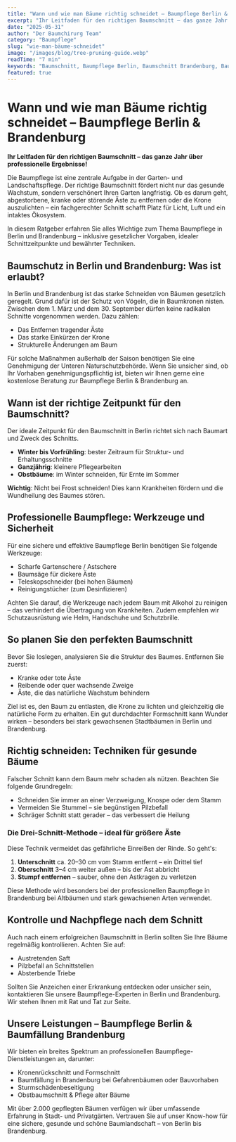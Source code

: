 ```yaml
---
title: "Wann und wie man Bäume richtig schneidet – Baumpflege Berlin & Brandenburg"
excerpt: "Ihr Leitfaden für den richtigen Baumschnitt – das ganze Jahr über professionelle Ergebnisse! Erfahren Sie alles über gesetzliche Vorgaben, ideale Schnittzeitpunkte und bewährte Techniken."
date: "2025-05-31"
author: "Der Baumchirurg Team"
category: "Baumpflege"
slug: "wie-man-bäume-schneidet"
image: "/images/blog/tree-pruning-guide.webp"
readTime: "7 min"
keywords: "Baumschnitt, Baumpflege Berlin, Baumschnitt Brandenburg, Baumpflege Ratgeber, Bäume schneiden, Drei-Schnitt-Methode"
featured: true
---
```


# Wann und wie man Bäume richtig schneidet – Baumpflege Berlin & Brandenburg

**Ihr Leitfaden für den richtigen Baumschnitt – das ganze Jahr über professionelle Ergebnisse!**

Die Baumpflege ist eine zentrale Aufgabe in der Garten- und Landschaftspflege. Der richtige Baumschnitt fördert nicht nur das gesunde Wachstum, sondern verschönert Ihren Garten langfristig. Ob es darum geht, abgestorbene, kranke oder störende Äste zu entfernen oder die Krone auszulichten – ein fachgerechter Schnitt schafft Platz für Licht, Luft und ein intaktes Ökosystem.

In diesem Ratgeber erfahren Sie alles Wichtige zum Thema Baumpflege in Berlin und Brandenburg – inklusive gesetzlicher Vorgaben, idealer Schnittzeitpunkte und bewährter Techniken.

## Baumschutz in Berlin und Brandenburg: Was ist erlaubt?

In Berlin und Brandenburg ist das starke Schneiden von Bäumen gesetzlich geregelt. Grund dafür ist der Schutz von Vögeln, die in Baumkronen nisten. Zwischen dem 1. März und dem 30. September dürfen keine radikalen Schnitte vorgenommen werden. Dazu zählen:

- Das Entfernen tragender Äste
- Das starke Einkürzen der Krone
- Strukturelle Änderungen am Baum

Für solche Maßnahmen außerhalb der Saison benötigen Sie eine Genehmigung der Unteren Naturschutzbehörde. Wenn Sie unsicher sind, ob Ihr Vorhaben genehmigungspflichtig ist, bieten wir Ihnen gerne eine kostenlose Beratung zur Baumpflege Berlin & Brandenburg an.

## Wann ist der richtige Zeitpunkt für den Baumschnitt?

Der ideale Zeitpunkt für den Baumschnitt in Berlin richtet sich nach Baumart und Zweck des Schnitts.

- **Winter bis Vorfrühling**: bester Zeitraum für Struktur- und Erhaltungsschnitte
- **Ganzjährig**: kleinere Pflegearbeiten
- **Obstbäume**: im Winter schneiden, für Ernte im Sommer

**Wichtig**: Nicht bei Frost schneiden! Dies kann Krankheiten fördern und die Wundheilung des Baumes stören.

## Professionelle Baumpflege: Werkzeuge und Sicherheit

Für eine sichere und effektive Baumpflege Berlin benötigen Sie folgende Werkzeuge:

- Scharfe Gartenschere / Astschere
- Baumsäge für dickere Äste
- Teleskopschneider (bei hohen Bäumen)
- Reinigungstücher (zum Desinfizieren)

Achten Sie darauf, die Werkzeuge nach jedem Baum mit Alkohol zu reinigen – das verhindert die Übertragung von Krankheiten. Zudem empfehlen wir Schutzausrüstung wie Helm, Handschuhe und Schutzbrille.

## So planen Sie den perfekten Baumschnitt

Bevor Sie loslegen, analysieren Sie die Struktur des Baumes. Entfernen Sie zuerst:

- Kranke oder tote Äste
- Reibende oder quer wachsende Zweige
- Äste, die das natürliche Wachstum behindern

Ziel ist es, den Baum zu entlasten, die Krone zu lichten und gleichzeitig die natürliche Form zu erhalten. Ein gut durchdachter Formschnitt kann Wunder wirken – besonders bei stark gewachsenen Stadtbäumen in Berlin und Brandenburg.

## Richtig schneiden: Techniken für gesunde Bäume

Falscher Schnitt kann dem Baum mehr schaden als nützen. Beachten Sie folgende Grundregeln:

- Schneiden Sie immer an einer Verzweigung, Knospe oder dem Stamm
- Vermeiden Sie Stummel – sie begünstigen Pilzbefall
- Schräger Schnitt statt gerader – das verbessert die Heilung

### Die Drei-Schnitt-Methode – ideal für größere Äste

Diese Technik vermeidet das gefährliche Einreißen der Rinde. So geht's:

1. **Unterschnitt** ca. 20–30 cm vom Stamm entfernt – ein Drittel tief
2. **Oberschnitt** 3–4 cm weiter außen – bis der Ast abbricht
3. **Stumpf entfernen** – sauber, ohne den Astkragen zu verletzen

Diese Methode wird besonders bei der professionellen Baumpflege in Brandenburg bei Altbäumen und stark gewachsenen Arten verwendet.

## Kontrolle und Nachpflege nach dem Schnitt

Auch nach einem erfolgreichen Baumschnitt in Berlin sollten Sie Ihre Bäume regelmäßig kontrollieren. Achten Sie auf:

- Austretenden Saft
- Pilzbefall an Schnittstellen
- Absterbende Triebe

Sollten Sie Anzeichen einer Erkrankung entdecken oder unsicher sein, kontaktieren Sie unsere Baumpflege-Experten in Berlin und Brandenburg. Wir stehen Ihnen mit Rat und Tat zur Seite.

## Unsere Leistungen – Baumpflege Berlin & Baumfällung Brandenburg

Wir bieten ein breites Spektrum an professionellen Baumpflege-Dienstleistungen an, darunter:

- Kronenrückschnitt und Formschnitt
- Baumfällung in Brandenburg bei Gefahrenbäumen oder Bauvorhaben
- Sturmschädenbeseitigung
- Obstbaumschnitt & Pflege alter Bäume

Mit über 2.000 gepflegten Bäumen verfügen wir über umfassende Erfahrung in Stadt- und Privatgärten. Vertrauen Sie auf unser Know-how für eine sichere, gesunde und schöne Baumlandschaft – von Berlin bis Brandenburg.
